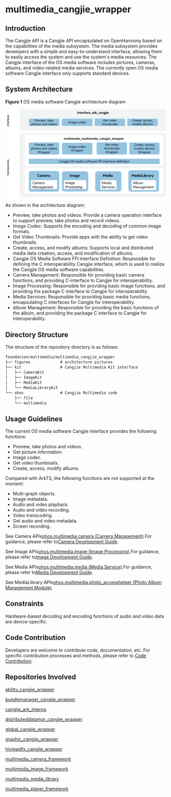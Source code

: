 # multimedia_cangjie_wrapper

## Introduction

The Cangjie API is a Cangjie API encapsulated on OpenHarmony based on the capabilities of the media subsystem. The media subsystem provides developers with a simple and easy-to-understand interface, allowing them to easily access the system and use the system's media resources. The Cangjie interface of the OS media software includes pictures, cameras, albums, and video-related media services. The currently open OS media software Cangjie interface only supports standard devices.

## System Architecture

**Figure 1** OS media software Cangjie architecture diagram

![OS media software Cangjie architecture diagram](figures/multimedia_cangjie_wrapper_architecture_en.png)

As shown in the architecture diagram:

- Preview, take photos and videos: Provide a camera operation interface to support preview, take photos and record videos.
- Image Codec: Supports the encoding and decoding of common image formats.
- Get Video Thumbnails: Provide apps with the ability to get video thumbnails.
- Create, access, and modify albums: Supports local and distributed media data creation, access, and modification of albums.
- Cangjie OS Media Software FFI Interface Definition: Responsible for defining the C interoperability Cangjie interface, which is used to realize the Cangjie OS media software capabilities.
- Camera Management: Responsible for providing basic camera functions, and providing C-interface to Cangjie for interoperability.
- Image Processing: Responsible for providing basic image functions, and providing the package C interface to Cangjie for interoperability.
- Media Services: Responsible for providing basic media functions, encapsulating C interfaces for Cangjie for interoperability.
- Album Management: Responsible for providing the basic functions of the album, and providing the package C interface to Cangjie for interoperability.

## Directory Structure

The structure of the repository directory is as follows:

```
foundation/multimedia/multimedia_cangjie_wrapper
├── figures             # architecture pictures
├── kit                 # Cangjie Multimedia Kit interface
│   ├── CameraKit
│   ├── ImageKit
│   ├── MediaKit
│   └── MediaLibraryKit
└── ohos                # Cangjie Multimedia code
    ├── file
    └── multimedia
```

## Usage Guidelines

The current OS media software Cangjie interface provides the following functions:

- Preview, take photos and videos.
- Get picture information.
- Image codec.
- Get video thumbnails.
- Create, access, modify albums.

Compared with ArkTS, the following functions are not supported at the moment:

- Multi-graph objects.
- Image metadata.
- Audio and video playback.
- Audio and video recording.
- Video transcoding.
- Get audio and video metadata.
- Screen recording.

See Camera APIs[ohos.multimedia.camera (Camera Management)](https://gitcode.com/openharmony-sig/arkcompiler_cangjie_ark_interop/blob/master/doc/API_Reference/source_en/apis/CameraKit/cj-apis-multimedia-camera.md).For guidance, please refer to[Camera Development Guide](https://gitcode.com/openharmony-sig/arkcompiler_cangjie_ark_interop/blob/master/doc/Dev_Guide/source_en/media/camera/cj-camera-overview.md).

See Image APIs[ohos.multimedia.image (Image Processing)](https://gitcode.com/openharmony-sig/arkcompiler_cangjie_ark_interop/blob/master/doc/API_Reference/source_en/apis/ImageKit/cj-apis-image.md).For guidance, please refer to[Image Development Guide](https://gitcode.com/openharmony-sig/arkcompiler_cangjie_ark_interop/blob/master/doc/Dev_Guide/source_en/media/image/cj-image-overview.md).

See Media APIs[ohos.multimedia.media (Media Service)](https://gitcode.com/openharmony-sig/arkcompiler_cangjie_ark_interop/blob/master/doc/API_Reference/source_en/apis/MediaKit/cj-apis-multimedia_media.md).For guidance, please refer to[Media Development Guide](https://gitcode.com/openharmony-sig/arkcompiler_cangjie_ark_interop/blob/master/doc/Dev_Guide/source_en/media/media/cj-media-kit-intro.md).

See MediaLibrary APIs[ohos.multimedia.photo_accesshelper (Photo Album Management Module)](https://gitcode.com/openharmony-sig/arkcompiler_cangjie_ark_interop/blob/master/doc/API_Reference/source_en/apis/MediaLibraryKit/cj-apis-multimedia-photo_accesshelper.md).

## Constraints

Hardware-based decoding and encoding functions of audio and video data are device-specific.

## Code Contribution

Developers are welcome to contribute code, documentation, etc. For specific contribution processes and methods, please refer to [Code Contribution](https://gitcode.com/openharmony/docs/blob/master/en/contribute/code-contribution.md).

## Repositories Involved

[ability\_cangjie\_wrapper](https://gitcode.com/openharmony-sig/ability_ability_cangjie_wrapper)

[bundlemanager\_cangjie\_wrapper](https://gitcode.com/openharmony-sig/bundlemanager_bundlemanager_cangjie_wrapper)

[cangjie\_ark\_interop](https://gitcode.com/openharmony-sig/arkcompiler_cangjie_ark_interop)

[distributeddatamgr\_cangjie\_wrapper](https://gitcode.com/openharmony-sig/distributeddatamgr_distributeddatamgr_cangjie_wrapper)

[global\_cangjie\_wrapper](https://gitcode.com/openharmony-sig/global_global_cangjie_wrapper)

[graphic\_cangjie\_wrapper](https://gitcode.com/openharmony-sig/graphic_graphic_cangjie_wrapper)

[hiviewdfx\_cangjie\_wrapper](https://gitcode.com/openharmony-sig/hiviewdfx_hiviewdfx_cangjie_wrapper)

[multimedia\_camera\_framework](https://gitee.com/openharmony/multimedia_camera_framework/blob/master/README.md)

[multimedia\_image\_framework](https://gitee.com/openharmony/multimedia_image_framework/blob/master/README.md)

[multimedia\_media\_library](https://gitee.com/openharmony/multimedia_media_library/blob/master/README.md)

[multimedia\_player\_framework](https://gitee.com/openharmony/multimedia_player_framework/blob/master/README.md)
